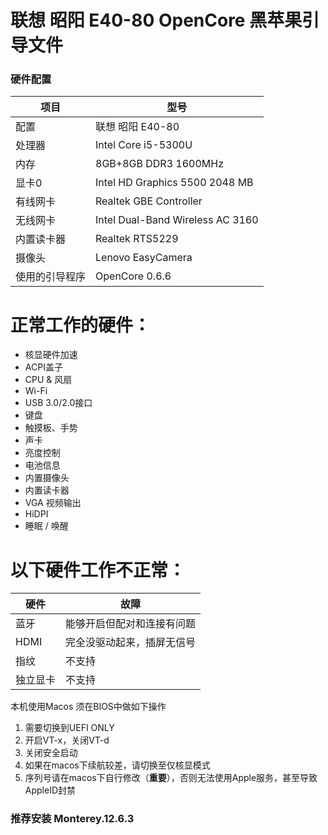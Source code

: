 # 联想 昭阳 E40-80 OpenCore 黑苹果引导文件
### 硬件配置

| 项目 | 型号 |
| ------------ | ------------ |
| 配置 | 联想 昭阳 E40-80 |
| 处理器 | Intel Core i5-5300U |
| 内存 | 8GB+8GB DDR3 1600MHz |
| 显卡0 | Intel HD Graphics 5500 2048 MB |
| 有线网卡 | Realtek GBE Controller |
| 无线网卡 | Intel Dual-Band Wireless AC 3160 |
| 内置读卡器 | Realtek RTS5229 |
| 摄像头 | Lenovo EasyCamera |
| 使用的引导程序 | OpenCore 0.6.6 |

# 正常工作的硬件：
- 核显硬件加速
- ACPI盖子
- CPU & 风扇
- Wi-Fi
- USB 3.0/2.0接口
- 键盘
- 触摸板、手势
- 声卡
- 亮度控制
- 电池信息
- 内置摄像头
- 内置读卡器
- VGA 视频输出
- HiDPI
- 睡眠 / 唤醒

# 以下硬件工作不正常：

| 硬件 | 故障 |
| ------------ | ------------ |
| 蓝牙 | 能够开启但配对和连接有问题  |
| HDMI | 完全没驱动起来，插屏无信号 |
| 指纹 | 不支持  |
| 独立显卡 | 不支持 |

本机使用Macos 须在BIOS中做如下操作
1. 需要切换到UEFI ONLY
2. 开启VT-x，关闭VT-d
3. 关闭安全启动
4. 如果在macos下续航较差，请切换至仅核显模式
5. 序列号请在macos下自行修改（**重要**），否则无法使用Apple服务，甚至导致AppleID封禁

### 推荐安装 Monterey.12.6.3 

